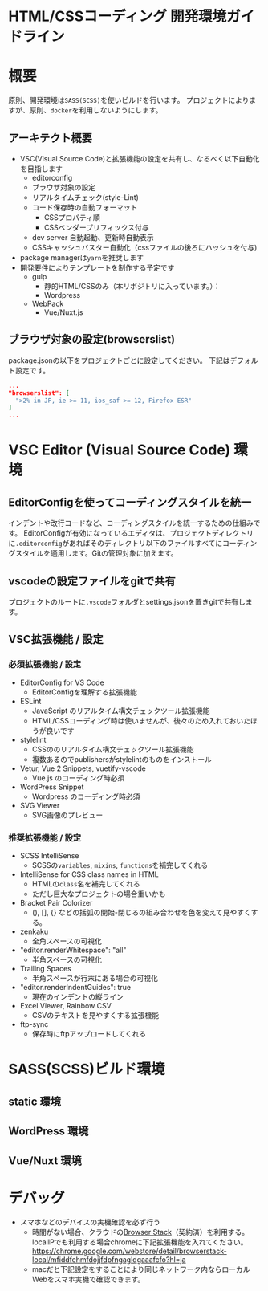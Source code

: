 # **HTML/CSSコーディング 開発環境ガイドライン**

# 概要

原則、開発環境は`SASS(SCSS)`を使いビルドを行います。
プロジェクトによりますが、原則、`docker`を利用しないようにします。

## アーキテクト概要

* VSC(Visual Source Code)と拡張機能の設定を共有し、なるべく以下自動化を目指します
  * editorconfig
  * ブラウザ対象の設定
  * リアルタイムチェック(style-Lint)
  * コード保存時の自動フォーマット
    * CSSプロパティ順
    * CSSベンダープリフィックス付与
  * dev server 自動起動、更新時自動表示
  * CSSキャッシュバスター自動化（cssファイルの後ろにハッシュを付与)
* package managerは`yarn`を推奨します
* 開発要件によりテンプレートを制作する予定です
  * gulp
    * 静的HTML/CSSのみ（本リポジトリに入っています。）：
    * Wordpress
  * WebPack
    * Vue/Nuxt.js

## ブラウザ対象の設定(browserslist)
package.jsonの以下をプロジェクトごとに設定してください。
下記はデフォルト設定です。

```js:package.json
...
"browserslist": [
  ">2% in JP, ie >= 11, ios_saf >= 12, Firefox ESR"
]
...
```

# VSC Editor (Visual Source Code) 環境

## EditorConfigを使ってコーディングスタイルを統一

インデントや改行コードなど、コーディングスタイルを統一するための仕組みです。
EditorConfigが有効になっているエディタは、プロジェクトディレクトリに`.editorconfig`があればそのディレクトリ以下のファイルすべてにコーディングスタイルを適用します。Gitの管理対象に加えます。

## vscodeの設定ファイルをgitで共有

プロジェクトのルートに`.vscode`フォルダとsettings.jsonを置きgitで共有します。


## VSC拡張機能 / 設定

### 必須拡張機能 / 設定
* EditorConfig for VS Code
  * EditorConfigを理解する拡張機能
* ESLint
  * JavaScript のリアルタイム構文チェックツール拡張機能
  * HTML/CSSコーディング時は使いませんが、後々のため入れておいたほうが良いです
* stylelint
  * CSSののリアルタイム構文チェックツール拡張機能
  * 複数あるのでpublishersがstylelintのものをインストール
* Vetur, Vue 2 Snippets, vuetify-vscode
  * Vue.js のコーディング時必須
* WordPress Snippet
  * Wordpress のコーディング時必須
* SVG Viewer
  * SVG画像のプレビュー

### 推奨拡張機能 / 設定
* SCSS IntelliSense
  * SCSSの`variables`, `mixins`, `functions`を補完してくれる
* IntelliSense for CSS class names in HTML
  * HTMLの`class`名を補完してくれる
  * ただし巨大なプロジェクトの場合重いかも
* Bracket Pair Colorizer
  * (), [], {} などの括弧の開始-閉じるの組み合わせを色を変えて見やすくする。
* zenkaku
  * 全角スペースの可視化
* "editor.renderWhitespace": "all"
  * 半角スペースの可視化
* Trailing Spaces
  * 半角スペースが行末にある場合の可視化
* "editor.renderIndentGuides": true
  * 現在のインデントの縦ライン
* Excel Viewer, Rainbow CSV
  * CSVのテキストを見やすくする拡張機能
* ftp-sync
  * 保存時にftpアップロードしてくれる

# SASS(SCSS)ビルド環境


## static 環境
## WordPress 環境
## Vue/Nuxt 環境

# デバッグ
* スマホなどのデバイスの実機確認を必ず行う
  * 時間がない場合、クラウドの[Browser Stack](https://www.browserstack.com/)（契約済）を利用する。localIPでも利用する場合chromeに下記拡張機能を入れてください。
  https://chrome.google.com/webstore/detail/browserstack-local/mfiddfehmfdojjfdpfngagldgaaafcfo?hl=ja
  * macだと下記設定をすることにより同じネットワーク内ならローカルWebをスマホ実機で確認できます。

